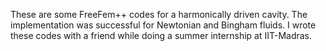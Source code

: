 These are some FreeFem++ codes for a harmonically driven cavity. The implementation was successful for Newtonian and Bingham fluids. I wrote these codes with a friend while doing a summer internship at IIT-Madras.  
